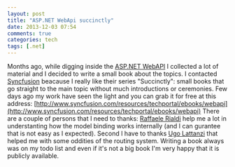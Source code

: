 ```yaml
---
layout: post
title: "ASP.NET WebApi succinctly"
date: 2013-12-03 07:54
comments: true
categories: tech
tags: [.net]
---
```


Months ago, while digging inside the [ASP.NET WebAPI](http://www.asp.net/web-api) I collected a lot of material and I decided to write a small book about the topics. I contacted [Syncfusion](http://www.syncfusion.com) beacause I really like their series "Succinctly": small books that go straight to the main topic without much introductions or ceremonies.
Few days ago my work have seen the light and you can grab it for free at this address: [http://www.syncfusion.com/resources/techportal/ebooks/webapi](http://www.syncfusion.com/resources/techportal/ebooks/webapi)
There are a couple of persons that I need to thanks: [Raffaele Rialdi](https://twitter.com/raffaeler) help me a lot in understanting how the model binding works internally (and I can gurantee that is not easy as I expected). Second I have to thanks [Ugo Lattanzi](https://twitter.com/imperugo) that helped me with some oddities of the routing system.
Writing a book always was on my todo list and even if it's not a big book I'm very happy that it is publicly available.
